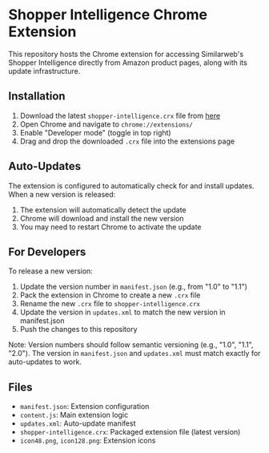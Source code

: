 # Shopper Intelligence Chrome Extension

This repository hosts the Chrome extension for accessing Similarweb's Shopper Intelligence directly from Amazon product pages, along with its update infrastructure.

## Installation

1. Download the latest `shopper-intelligence.crx` file from [here](https://github.com/redinblood/shopper-extension-updates/raw/main/shopper-intelligence.crx)
2. Open Chrome and navigate to `chrome://extensions/`
3. Enable "Developer mode" (toggle in top right)
4. Drag and drop the downloaded `.crx` file into the extensions page

## Auto-Updates

The extension is configured to automatically check for and install updates. When a new version is released:
1. The extension will automatically detect the update
2. Chrome will download and install the new version
3. You may need to restart Chrome to activate the update

## For Developers

To release a new version:
1. Update the version number in `manifest.json` (e.g., from "1.0" to "1.1")
2. Pack the extension in Chrome to create a new `.crx` file
3. Rename the new `.crx` file to `shopper-intelligence.crx`
4. Update the version in `updates.xml` to match the new version in manifest.json
5. Push the changes to this repository

Note: Version numbers should follow semantic versioning (e.g., "1.0", "1.1", "2.0"). The version in `manifest.json` and `updates.xml` must match exactly for auto-updates to work.

## Files
- `manifest.json`: Extension configuration
- `content.js`: Main extension logic
- `updates.xml`: Auto-update manifest
- `shopper-intelligence.crx`: Packaged extension file (latest version)
- `icon48.png`, `icon128.png`: Extension icons



